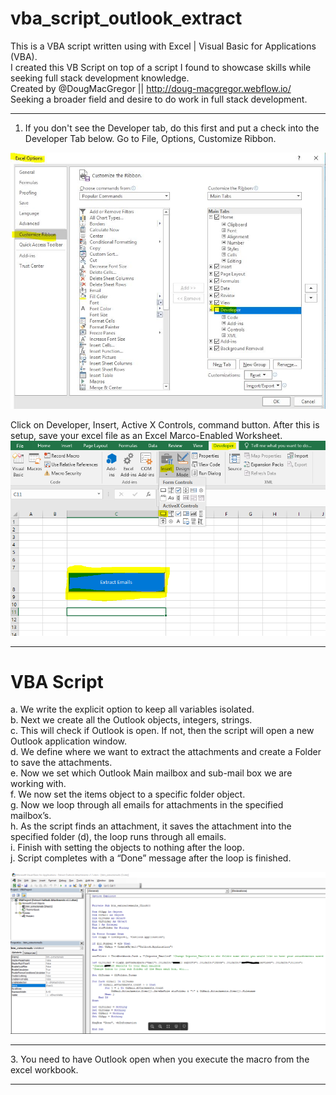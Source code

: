 # vba_script_outlook_extract
This is a VBA script written using with Excel | Visual Basic for Applications (VBA).<br>
I created this VB Script on top of a script I found to showcase skills while seeking full stack development knowledge.<br>
Created by @DougMacGregor || http://doug-macgregor.webflow.io/<br>
Seeking a broader field and desire to do work in full stack development.

<hr>

1.	If you don't see the Developer tab, do this first and put a check into the Developer Tab below. Go to File, Options, Customize Ribbon.<br>

![java-code](https://raw.githubusercontent.com/SEDoug/vba_script_outlook_extract/master/img/excel_developer_options.JPG)<br>

Click on Developer, Insert, Active X Controls, command button. After this is setup, save your excel file as an Excel Marco-Enabled Worksheet.
![java-code](https://raw.githubusercontent.com/SEDoug/vba_script_outlook_extract/master/img/excel_developer_activeX.PNG)<hr>

# VBA Script
a.	We write the explicit option to keep all variables isolated.<br>
b.	Next we create all the Outlook objects, integers, strings.<br>
c.	This will check if Outlook is open. If not, then the script will open a new Outlook application window.<br>
d.	We define where we want to extract the attachments and create a Folder to save the attachments.<br>
e.	Now we set which Outlook Main mailbox and sub-mail box we are working with.<br>
f.	We now set the items object to a specific folder object.<br>
g.	Now we loop through all emails for attachments in the specified mailbox’s.<br>
h.	As the script finds an attachment, it saves the attachment into the specified folder (d), the loop runs through all emails.<br>
i.	Finish with setting the objects to nothing after the loop.<br>
j.	Script completes with a “Done” message after the loop is finished.<br>

![java-code](https://raw.githubusercontent.com/SEDoug/vba_script_outlook_extract/master/img/vba_script_02.PNG)<hr>
3. You need to have Outlook open when you execute the macro from the excel workbook.
<hr>

